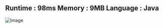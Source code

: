 
Runtime : 98ms
Memory : 9MB
Language : Java
-- 
![Image](https://github.com/user-attachments/assets/be549833-496a-4c38-a6e2-c4325bfb5227)

